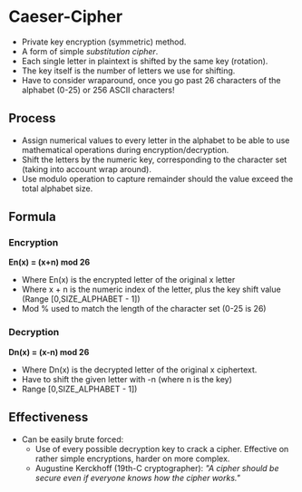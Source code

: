 # Caeser-Cipher

* Private key encryption (symmetric) method.
* A form of simple *substitution cipher*.
* Each single letter in plaintext is shifted by the same key (rotation).
* The key itself is the number of letters we use for shifting.
* Have to consider wraparound, once you go past 26 characters of the alphabet (0-25) or 256 ASCII characters!

## Process
* Assign numerical values to every letter in the alphabet to be able to use mathematical operations during encryption/decryption.
* Shift the letters by the numeric key, corresponding to the character set (taking into account wrap around).
* Use modulo operation to capture remainder should the value exceed the total alphabet size.

## Formula
### Encryption
**En(x) = (x+n) mod 26**
* Where En(x) is the encrypted letter of the original x letter
* Where x + n is the numeric index of the letter, plus the key shift value (Range [0,SIZE_ALPHABET - 1])
* Mod % used to match the length of the character set (0-25 is 26)

### Decryption
**Dn(x) = (x-n) mod 26**
* Where Dn(x) is the decrypted letter of the original x ciphertext.
* Have to shift the given letter with -n (where n is the key) 
* Range [0,SIZE_ALPHABET - 1])

## Effectiveness
* Can be easily brute forced: 
    * Use of every possible decryption key to crack a cipher. Effective on rather simple encryptions, harder on more complex.
    * Augustine Kerckhoff (19th-C cryptographer): *"A cipher should be secure even if everyone knows how the cipher works."*
